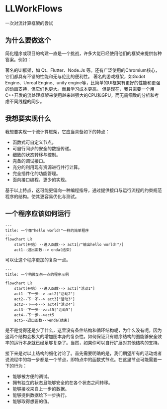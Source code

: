 # LLWorkFlows
一次对流计算框架的尝试 

## 为什么要做这个
简化程序或项目的构建一直是一个挑战，许多大佬已经使用他们的框架来提供各种答案。例如： 

著名的UI框架，如 Qt、Flutter、Node.Js 等。还有广泛使用的Chromium核心，它们都具有不错的性能和无与伦比的便利性。
著名的游戏框架，如Godot Engine、Unreal Engine、unity engine等，比简单的UI框架有更好的性能和更强的动画支持，但它们也更大。而且学习成本更高。
但是现在，我只需要一个用C++开发的流处理框架来使用越来越强大的CPU和GPU，而无需细致的分析和考虑不同线程的同步。

## 我想要实现什么
我想要实现一个流计算框架，它应当具备如下的特点：
- 函数式可自定义节点。
- 可自行同步的安全的数据传递。
- 细致的状态转移与控制。
- 完备的调试接口。
- 充分的利用现有资源进行并行计算。
- 完全插件化的功能管理。
- 面向接口编程，更少的实现。

基于以上特点，这可能更偏向一种编程指导，通过提供接口与运行流程的约束规范程序的结构。使其更容易优化与测试。
## 一个程序应该如何运行
```mermaid
---
title: 一个像"hello world!"一样的简单程序
---
flowchart LR
    start(开始) --进入函数--> act1[/"输出hello world!"/] 
    act1--退出函数--> enda(结束)
```

可以让这个程序更加的复杂一点。

```mermaid
---
title: 一个稍微复杂一点的程序示例
---
flowchart LR
    start(开始) --进入函数--> act1["活动1"]
    act1--下一步--> act2["活动2"]
    act2--下一不--> act3["活动3"]
    act2--下一不--> act4["活动4"]
    act3--下一步-->act5["活动5"]
    act4--下一步-->act5
    act5--退出函数-->enda(结束)
```

是不是觉得还是少了什么，这里没有条件结构和循环结构呢，为什么没有呢，因为这两个结构会极大的增加图本身的复杂性。如何保证只有顺序结构的图能够安全效率的运行本身就已经足够复杂了。当然，如果你可以自行扩展对其他结构的支持。

接下来是对以上结构的细化讨论了。首先需要明确的是，我们期望所有的活动或者说流程中的每一步都是一个节点，即特点中的函数式节点。在这里节点可能需要一下的行为：

- 能够被方便的调试。
- 拥有独立的状态且能够安全的在各个状态之间转移。
- 能够接收来自上一步的数据。
- 能够提供数据给下一步执行。
- 能够取得想要的值。

